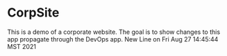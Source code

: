 # CorpSite

This is a demo of a corporate website.  The goal is to show changes to this app propagate through the DevOps app.
New Line on Fri Aug 27 14:45:44 MST 2021
